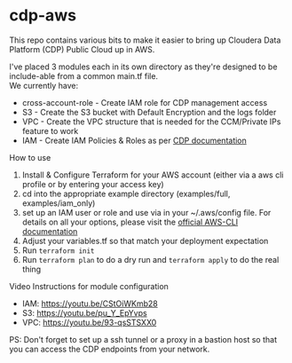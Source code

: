 # cdp-aws
 
This repo contains various bits to make it easier to bring up Cloudera Data Platform (CDP) Public Cloud up in AWS.

I've placed 3 modules each in its own directory as they're designed to be include-able from a common main.tf file.  
We currently have:
- cross-account-role - Create IAM role for CDP management access
- S3  - Create the S3 bucket with Default Encryption and the logs folder 
- VPC - Create the VPC structure that is needed for the CCM/Private IPs feature to work
- IAM - Create IAM Policies & Roles as per [CDP documentation](https://docs.cloudera.com/management-console/cloud/environments/topics/mc-idbroker-minimum-setup.html)

How to use

1. Install & Configure Terraform for your AWS account (either via a aws cli profile or by entering your access key)
2. cd into the appropriate example directory (examples/full, examples/iam_only)
3. set up an IAM user or role and use via in your ~/.aws/config file.  For details on all your options, please visit the [official AWS-CLI documentation](https://docs.aws.amazon.com/cli/latest/userguide/cli-configure-files.html)
4. Adjust your variables.tf so that match your deployment expectation
4. Run `terraform init` 
5. Run `terraform plan` to do a dry run and `terraform apply` to do the real thing

Video Instructions for module configuration
- IAM: https://youtu.be/CStOiWKmb28
- S3:  https://youtu.be/pu_Y_EpYvps
- VPC: https://youtu.be/93-qsSTSXX0

 PS: Don't forget to set up a ssh tunnel or a proxy in a bastion host so that you can access the CDP endpoints from your network.
